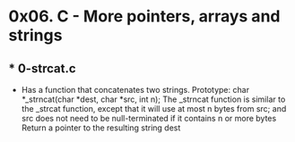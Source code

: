 # 0x06. C - More pointers, arrays and strings

## * 0-strcat.c
* Has a function that concatenates two strings.
  Prototype: char *_strncat(char *dest, char *src, int n);
  The _strncat function is similar to the _strcat function, except that
  it will use at most n bytes from src; and src does not need to be null-terminated if it contains n or more bytes
  Return a pointer to the resulting string dest

